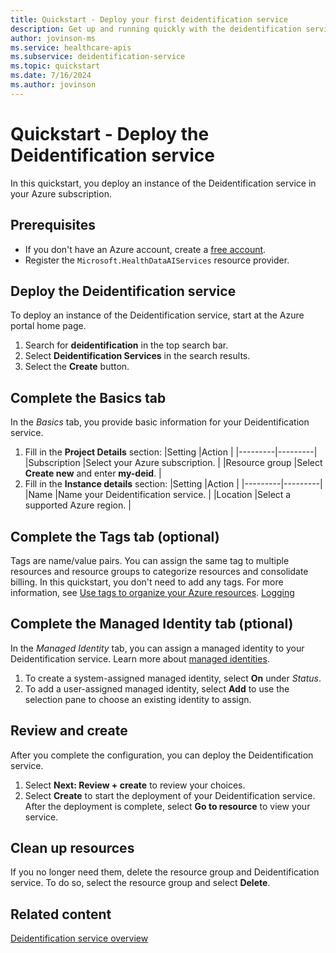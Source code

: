 ```yaml
---
title: Quickstart - Deploy your first deidentification service
description: Get up and running quickly with the deidentification service in Azure Health Data Services.
author: jovinson-ms
ms.service: healthcare-apis
ms.subservice: deidentification-service
ms.topic: quickstart
ms.date: 7/16/2024
ms.author: jovinson
---
```


# Quickstart - Deploy the Deidentification service

In this quickstart, you deploy an instance of the Deidentification service in your Azure subscription.

## Prerequisites

- If you don't have an Azure account, create a [free account](https://azure.microsoft.com/free/?WT.mc_id=A261C142F).
- Register the `Microsoft.HealthDataAIServices` resource provider.

## Deploy the Deidentification service

To deploy an instance of the Deidentification service, start at the Azure portal home page.

1. Search for **deidentification** in the top search bar.
1. Select **Deidentification Services** in the search results.
1. Select the **Create** button.

## Complete the Basics tab

In the _Basics_ tab, you provide basic information for your Deidentification service.

1. Fill in the **Project Details** section:
    |Setting  |Action   |
    |---------|---------|
    |Subscription   |Select your Azure subscription. |
    |Resource group |Select **Create new** and enter **my-deid**. |
1. Fill in the **Instance details** section:
    |Setting  |Action   |
    |---------|---------|
    |Name   |Name your Deidentification service. |
    |Location |Select a supported Azure region. |

## Complete the Tags tab (optional)

Tags are name/value pairs. You can assign the same tag to multiple resources and resource groups to categorize resources and consolidate billing. In this quickstart, you don't need to add any tags.
For more information, see [Use tags to organize your Azure resources](/azure/azure-resource-manager/management/tag-resources).
[Logging](../logging.md)

## Complete the Managed Identity tab (ptional)

In the _Managed Identity_ tab, you can assign a managed identity to your Deidentification service. Learn more about 
[managed identities](managed-identities.md).

1. To create a system-assigned managed identity, select **On** under _Status_.
1. To add a user-assigned managed identity, select **Add** to use the selection pane to choose an existing identity to assign.

## Review and create

After you complete the configuration, you can deploy the Deidentification service.

1. Select **Next: Review + create** to review your choices.
1. Select **Create** to start the deployment of your Deidentification service. After the deployment is complete, select **Go to resource** to view your service.

## Clean up resources

If you no longer need them, delete the resource group and Deidentification service. To do so, select the resource group and select **Delete**.

## Related content

[Deidentification service overview](overview.md)